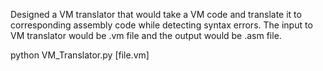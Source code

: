 Designed a VM translator that would take a VM code and translate it to corresponding assembly code
while detecting syntax errors. The input to VM translator would be .vm file and the output would be
.asm file.

python VM_Translator.py [file.vm]
